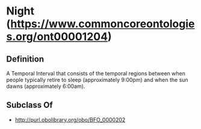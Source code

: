 # Night (https://www.commoncoreontologies.org/ont00001204)

## Definition
A Temporal Interval that consists of the temporal regions between when people typically retire to sleep (approximately 9:00pm) and when the sun dawns (approximately 6:00am).

## Subclass Of
- http://purl.obolibrary.org/obo/BFO_0000202

